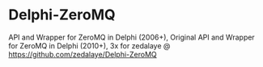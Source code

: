 Delphi-ZeroMQ
=============

API and Wrapper for ZeroMQ in Delphi (2006+), Original API and Wrapper for ZeroMQ in Delphi (2010+), 3x for zedalaye @ https://github.com/zedalaye/Delphi-ZeroMQ
